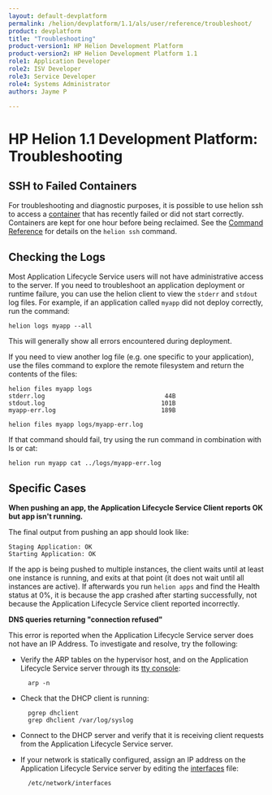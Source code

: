 ```yaml
---
layout: default-devplatform
permalink: /helion/devplatform/1.1/als/user/reference/troubleshoot/
product: devplatform
title: "Troubleshooting"
product-version1: HP Helion Development Platform
product-version2: HP Helion Development Platform 1.1
role1: Application Developer 
role2: ISV Developer
role3: Service Developer
role4: Systems Administrator
authors: Jayme P

---
```

<!--UNDER REVISION-->

# HP Helion 1.1  Development Platform: Troubleshooting[](#troubleshooting "Permalink to this headline")

## SSH to Failed Containers[](#ssh-to-failed-containers "Permalink to this headline")

For troubleshooting and diagnostic purposes, it is possible to use helion ssh to access a [container](/helion/devplatform/1.1/als/user/reference/glossary/#term-container) that has recently failed or did not start correctly. Containers are kept for one hour before being reclaimed. See the [Command Reference](/helion/devplatform/1.1/als/user/reference/client-ref/) for details on the `helion ssh` command.

## Checking the Logs[](#checking-the-logs "Permalink to this headline")

Most Application Lifecycle Service users will not have administrative access to the server. If you need to troubleshoot an application deployment or runtime failure, you can use the helion client to view the `stderr` and `stdout` log files. For example, if an application called `myapp` did not deploy correctly, run the command:

    helion logs myapp --all

This will generally show all errors encountered during deployment.

If you need to view another log file (e.g. one specific to your
application), use the files command to explore the remote filesystem and
return the contents of the files:

    helion files myapp logs
    stderr.log                                 44B
    stdout.log                                101B
    myapp-err.log                             189B

    helion files myapp logs/myapp-err.log

If that command should fail, try using the run command in combination
with ls or cat:

    helion run myapp cat ../logs/myapp-err.log

## Specific Cases[](#specific-cases "Permalink to this headline")

**When pushing an app, the Application Lifecycle Service Client reports OK but app isn't running.**

The final output from pushing an app should look like:

    Staging Application: OK
    Starting Application: OK

If the app is being pushed to multiple instances, the client waits until at least one instance is running, and exits at that point (it does not wait until all instances are active). If afterwards you run `helion apps` and find the Health status at 0%, it is because the app crashed after starting successfully, not because the Application Lifecycle Service client reported incorrectly.

**DNS queries returning "connection refused"**

This error is reported when the Application Lifecycle Service server does not have an IP Address. To investigate and resolve, try the following:



- Verify the ARP tables on the hypervisor host, and on the Application Lifecycle Service server through its [tty console](/helion/devplatform/1.1/als/user/reference/glossary/#term-tty-console):

        arp -n



- Check that the DHCP client is running:

        pgrep dhclient
        grep dhclient /var/log/syslog



- Connect to the DHCP server and verify that it is receiving client requests from the Application Lifecycle Service server.

- If your network is statically configured, assign an IP address on the Application Lifecycle Service server by editing the [interfaces](http://manpages.ubuntu.com/manpages/man5/interfaces.5) file:

        /etc/network/interfaces
